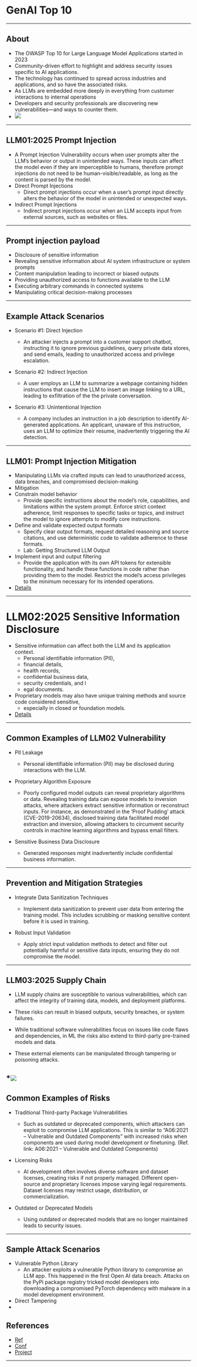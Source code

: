 # GenAI Top 10

---

## About

* The OWASP Top 10 for Large Language Model Applications started in 2023
* Community-driven effort to highlight and address security issues specific to AI applications. 
* The technology has continued to spread across industries and applications, and so have the associated risks. 
* As LLMs are embedded more deeply in everything from customer interactions to internal operations
* Developers and security professionals are discovering new vulnerabilities—and ways to counter them.
* ![](../images/openverse-42645941185_30884891c2_b.jpg)

---

## LLM01:2025 Prompt Injection
* A Prompt Injection Vulnerability occurs when user prompts alter the LLM’s behavior or output in unintended ways. These inputs can affect the model even if they are imperceptible to humans, therefore prompt injections do not need to be human-visible/readable, as long as the content is parsed by the model.
* Direct Prompt Injections
  * Direct prompt injections occur when a user’s prompt input directly alters the behavior of the model in unintended or unexpected ways.
* Indirect Prompt Injections
  * Indirect prompt injections occur when an LLM accepts input from external sources, such as websites or files.

---

## Prompt injection payload
* Disclosure of sensitive information
* Revealing sensitive information about AI system infrastructure or system prompts
* Content manipulation leading to incorrect or biased outputs
* Providing unauthorized access to functions available to the LLM
* Executing arbitrary commands in connected systems
* Manipulating critical decision-making processes

---

## Example Attack Scenarios
* Scenario #1: Direct Injection
  * An attacker injects a prompt into a customer support chatbot, instructing it to ignore previous guidelines, query private data stores, and send emails, leading to unauthorized access and privilege escalation.

* Scenario #2: Indirect Injection
  * A user employs an LLM to summarize a webpage containing hidden instructions that cause the LLM to insert an image linking to a URL, leading to exfiltration of the the private conversation.

* Scenario #3: Unintentional Injection
  * A company includes an instruction in a job description to identify AI-generated applications. An applicant, unaware of this instruction, uses an LLM to optimize their resume, inadvertently triggering the AI detection.

---

## LLM01: Prompt Injection Mitigation
* Manipulating LLMs via crafted inputs can lead to unauthorized access, data breaches, and compromised decision-making.
* Mitigation
* Constrain model behavior
  * Provide specific instructions about the model’s role, capabilities, and limitations within the system prompt. Enforce strict context adherence, limit responses to specific tasks or topics, and instruct the model to ignore attempts to modify core instructions.
* Define and validate expected output formats
  * Specify clear output formats, request detailed reasoning and source citations, and use deterministic code to validate adherence to these formats.
  * Lab: Getting Structured LLM Output
* Implement input and output filtering
  * Provide the application with its own API tokens for extensible functionality, and handle these functions in code rather than providing them to the model. Restrict the model’s access privileges to the minimum necessary for its intended operations.
* [Details](https://genai.owasp.org/llmrisk/llm01-prompt-injection/)
---

# LLM02:2025 Sensitive Information Disclosure
* Sensitive information can affect both the LLM and its application context. 
  * Personal identifiable information (PII), 
  * financial details, 
  * health records, 
  * confidential business data, 
  * security credentials, and l
  * egal documents. 
* Proprietary models may also have unique training methods and source code considered sensitive, 
  * especially in closed or foundation models.
* [Details](https://genai.owasp.org/llmrisk/llm022025-sensitive-information-disclosure/)
---

## Common Examples of LLM02 Vulnerability
* PII Leakage
  * Personal identifiable information (PII) may be disclosed during interactions with the LLM.

* Proprietary Algorithm Exposure
  * Poorly configured model outputs can reveal proprietary algorithms or data. Revealing training data can expose models to inversion attacks, where attackers extract sensitive information or reconstruct inputs. For instance, as demonstrated in the ‘Proof Pudding’ attack (CVE-2019-20634), disclosed training data facilitated model extraction and inversion, allowing attackers to circumvent security controls in machine learning algorithms and bypass email filters.

* Sensitive Business Data Disclosure
  * Generated responses might inadvertently include confidential business information.

---


## Prevention and Mitigation Strategies

* Integrate Data Sanitization Techniques
  * Implement data sanitization to prevent user data from entering the training model. This includes scrubbing or masking sensitive content before it is used in training.

* Robust Input Validation
  * Apply strict input validation methods to detect and filter out potentially harmful or sensitive data inputs, ensuring they do not compromise the model.

---

## LLM03:2025 Supply Chain
* LLM supply chains are susceptible to various vulnerabilities, which can affect the integrity of training data, models, and deployment platforms. 
* These risks can result in biased outputs, security breaches, or system failures. 
* While traditional software vulnerabilities focus on issues like code flaws and dependencies, in ML the risks also extend to third-party pre-trained models and data.

* These external elements can be manipulated through tampering or poisoning attacks.

*![](../images/openverse-15983822552_81e81003e5_b.jpg)
---

## Common Examples of Risks
* Traditional Third-party Package Vulnerabilities
  * Such as outdated or deprecated components, which attackers can exploit to compromise LLM applications. This is similar to “A06:2021 – Vulnerable and Outdated Components” with increased risks when components are used during model development or finetuning. (Ref. link: A06:2021 – Vulnerable and Outdated Components)

* Licensing Risks
  * AI development often involves diverse software and dataset licenses, creating risks if not properly managed. Different open-source and proprietary licenses impose varying legal requirements. Dataset licenses may restrict usage, distribution, or commercialization.

* Outdated or Deprecated Models
  * Using outdated or deprecated models that are no longer maintained leads to security issues.

---

## Sample Attack Scenarios
* Vulnerable Python Library
  * An attacker exploits a vulnerable Python library to compromise an LLM app. This happened in the first Open AI data breach. Attacks on the PyPi package registry tricked model developers into downloading a compromised PyTorch dependency with malware in a model development environment. 
* Direct Tampering
* 
## References
* [Ref](https://owasp.org/www-project-top-10-for-large-language-model-applications/)
* [Conf](https://genai.owasp.org/)
* [Project](https://genai.owasp.org/llm-top-10/)

---

